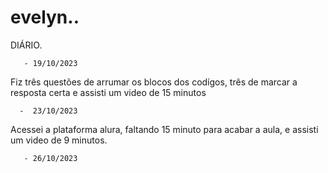 # evelyn..
DIÁRIO.

       - 19/10/2023
        
Fiz três questões de arrumar os blocos dos codígos, três de marcar a resposta certa e assisti um video de 15 minutos


      -  23/10/2023

 Acessei a plataforma alura, faltando 15 minuto para acabar a aula, e assisti um video de 9 minutos.       

       - 26/10/2023
